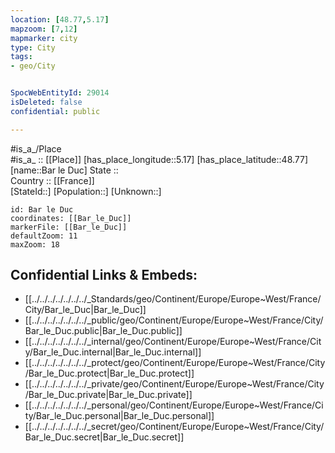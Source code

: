 ```yaml
---
location: [48.77,5.17] 
mapzoom: [7,12] 
mapmarker: city 
type: City
tags:
- geo/City


SpocWebEntityId: 29014
isDeleted: false
confidential: public

---
```

#is_a_/Place  
#is_a_ :: [[Place]] 
[has_place_longitude::5.17] 
[has_place_latitude::48.77] 
[name::Bar le Duc] 
State ::  
Country :: [[France]]  
[StateId::] 
[Population::] 
[Unknown::] 


```leaflet
id: Bar le Duc
coordinates: [[Bar_le_Duc]] 
markerFile: [[Bar_le_Duc]] 
defaultZoom: 11 
maxZoom: 18
```


## Confidential Links & Embeds: 
- [[../../../../../../../_Standards/geo/Continent/Europe/Europe~West/France/City/Bar_le_Duc|Bar_le_Duc]] 
- [[../../../../../../../_public/geo/Continent/Europe/Europe~West/France/City/Bar_le_Duc.public|Bar_le_Duc.public]] 
- [[../../../../../../../_internal/geo/Continent/Europe/Europe~West/France/City/Bar_le_Duc.internal|Bar_le_Duc.internal]] 
- [[../../../../../../../_protect/geo/Continent/Europe/Europe~West/France/City/Bar_le_Duc.protect|Bar_le_Duc.protect]] 
- [[../../../../../../../_private/geo/Continent/Europe/Europe~West/France/City/Bar_le_Duc.private|Bar_le_Duc.private]] 
- [[../../../../../../../_personal/geo/Continent/Europe/Europe~West/France/City/Bar_le_Duc.personal|Bar_le_Duc.personal]] 
- [[../../../../../../../_secret/geo/Continent/Europe/Europe~West/France/City/Bar_le_Duc.secret|Bar_le_Duc.secret]] 
